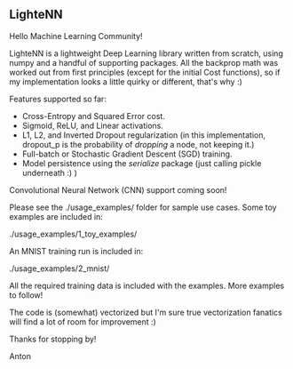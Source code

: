 ## LighteNN

Hello Machine Learning Community!

LighteNN is a lightweight Deep Learning library written from scratch, using
numpy and a handful of supporting packages. All the backprop math was worked out
from first principles (except for the initial Cost functions), so if my 
implementation looks a little quirky or different, that's why :)

Features supported so far:

- Cross-Entropy and Squared Error cost.
- Sigmoid, ReLU, and Linear activations.
- L1, L2, and Inverted Dropout regularization (in this implementation, dropout_p
is the probability of *dropping* a node, not keeping it.)
- Full-batch or Stochastic Gradient Descent (SGD) training.
- Model persistence using the *serialize* package (just calling pickle 
underneath :) )

Convolutional Neural Network (CNN) support coming soon!

Please see the ./usage_examples/ folder for sample use cases. Some toy examples
are included in:

./usage_examples/1_toy_examples/

An MNIST training run is included in: 

./usage_examples/2_mnist/

All the required training data is included with the examples. More examples to 
follow!

The code is (somewhat) vectorized but I'm sure true vectorization fanatics will
find a lot of room for improvement :)

Thanks for stopping by!

Anton
